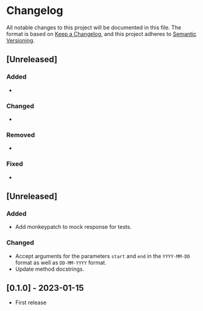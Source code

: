 # Changelog

All notable changes to this project will be documented in this file. The format is based on [Keep a Changelog](https://keepachangelog.com/en/1.0.0/),
and this project adheres to [Semantic Versioning](https://semver.org/spec/v2.0.0.html).

## [Unreleased]
### Added 
- 
### Changed
-
### Removed
-
### Fixed
- 

## [Unreleased]
### Added 
- Add monkeypatch to mock response for tests.
### Changed
- Accept arguments for the parameters `start` and `end` in the `YYYY-MM-DD` format as well as `DD-MM-YYYY` format.
- Update method docstrings.


## [0.1.0] - 2023-01-15
- First release
